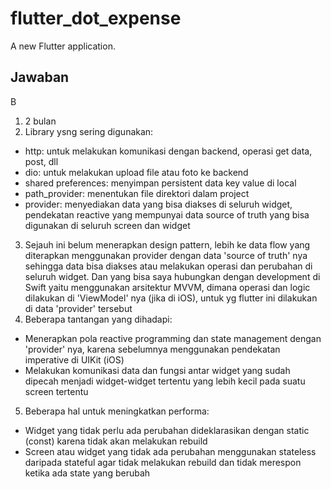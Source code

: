 # flutter_dot_expense

A new Flutter application.

## Jawaban

B
1. 2 bulan
2. Library ysng sering digunakan: 
- http: untuk melakukan komunikasi dengan backend, operasi get data, post, dll
- dio: untuk melakukan upload file atau foto ke backend
- shared preferences: menyimpan persistent data key value di local
- path_provider: menentukan file direktori dalam project
- provider: menyediakan data yang bisa diakses di seluruh widget, pendekatan reactive yang mempunyai data source of truth yang bisa digunakan di seluruh screen dan widget
3. Sejauh ini belum menerapkan design pattern, lebih ke data flow yang diterapkan menggunakan provider dengan data 'source of truth' nya sehingga data bisa diakses atau melakukan operasi dan perubahan di seluruh widget. 
Dan yang bisa saya hubungkan dengan development di Swift yaitu menggunakan arsitektur MVVM, dimana operasi dan logic dilakukan di 'ViewModel' nya (jika di iOS), untuk yg flutter ini dilakukan di data 'provider' tersebut
4. Beberapa tantangan yang dihadapi:
- Menerapkan pola reactive programming dan state management dengan 'provider' nya, karena sebelumnya menggunakan pendekatan imperative di UIKit (iOS)
- Melakukan komunikasi data dan fungsi antar widget yang sudah dipecah menjadi widget-widget tertentu yang lebih kecil pada suatu screen tertentu
5. Beberapa hal untuk meningkatkan performa:
- Widget yang tidak perlu ada perubahan dideklarasikan dengan static (const) karena tidak akan melakukan rebuild
- Screen atau widget yang tidak ada perubahan menggunakan stateless daripada stateful agar tidak melakukan rebuild dan tidak merespon ketika ada state yang berubah
